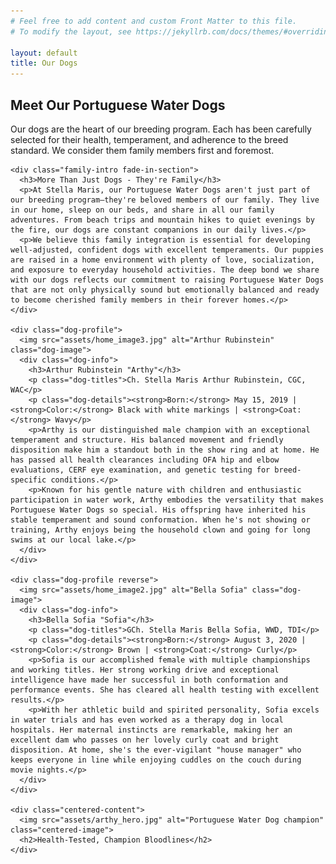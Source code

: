 ```yaml
---
# Feel free to add content and custom Front Matter to this file.
# To modify the layout, see https://jekyllrb.com/docs/themes/#overriding-theme-defaults

layout: default
title: Our Dogs
---
```


<div class="wrapper">
  <section class="content-section fade-in-section">
    <h1>Meet Our Portuguese Water Dogs</h1>
    <p>Our dogs are the heart of our breeding program. Each has been carefully selected for their health, temperament, and adherence to the breed standard. We consider them family members first and foremost.</p>
    
    <div class="family-intro fade-in-section">
      <h3>More Than Just Dogs - They're Family</h3>
      <p>At Stella Maris, our Portuguese Water Dogs aren't just part of our breeding program—they're beloved members of our family. They live in our home, sleep on our beds, and share in all our family adventures. From beach trips and mountain hikes to quiet evenings by the fire, our dogs are constant companions in our daily lives.</p>
      <p>We believe this family integration is essential for developing well-adjusted, confident dogs with excellent temperaments. Our puppies are raised in a home environment with plenty of love, socialization, and exposure to everyday household activities. The deep bond we share with our dogs reflects our commitment to raising Portuguese Water Dogs that are not only physically sound but emotionally balanced and ready to become cherished family members in their forever homes.</p>
    </div>
    
    <div class="dog-profile">
      <img src="assets/home_image3.jpg" alt="Arthur Rubinstein" class="dog-image">
      <div class="dog-info">
        <h3>Arthur Rubinstein "Arthy"</h3>
        <p class="dog-titles">Ch. Stella Maris Arthur Rubinstein, CGC, WAC</p>
        <p class="dog-details"><strong>Born:</strong> May 15, 2019 | <strong>Color:</strong> Black with white markings | <strong>Coat:</strong> Wavy</p>
        <p>Arthy is our distinguished male champion with an exceptional temperament and structure. His balanced movement and friendly disposition make him a standout both in the show ring and at home. He has passed all health clearances including OFA hip and elbow evaluations, CERF eye examination, and genetic testing for breed-specific conditions.</p>
        <p>Known for his gentle nature with children and enthusiastic participation in water work, Arthy embodies the versatility that makes Portuguese Water Dogs so special. His offspring have inherited his stable temperament and sound conformation. When he's not showing or training, Arthy enjoys being the household clown and going for long swims at our local lake.</p>
      </div>
    </div>
    
    <div class="dog-profile reverse">
      <img src="assets/home_image2.jpg" alt="Bella Sofia" class="dog-image">
      <div class="dog-info">
        <h3>Bella Sofia "Sofia"</h3>
        <p class="dog-titles">GCh. Stella Maris Bella Sofia, WWD, TDI</p>
        <p class="dog-details"><strong>Born:</strong> August 3, 2020 | <strong>Color:</strong> Brown | <strong>Coat:</strong> Curly</p>
        <p>Sofia is our accomplished female with multiple championships and working titles. Her strong working drive and exceptional intelligence have made her successful in both conformation and performance events. She has cleared all health testing with excellent results.</p>
        <p>With her athletic build and spirited personality, Sofia excels in water trials and has even worked as a therapy dog in local hospitals. Her maternal instincts are remarkable, making her an excellent dam who passes on her lovely curly coat and bright disposition. At home, she's the ever-vigilant "house manager" who keeps everyone in line while enjoying cuddles on the couch during movie nights.</p>
      </div>
    </div>
    
    <div class="centered-content">
      <img src="assets/arthy_hero.jpg" alt="Portuguese Water Dog champion" class="centered-image">
      <h2>Health-Tested, Champion Bloodlines</h2>
    </div>
  </section>
</div>
